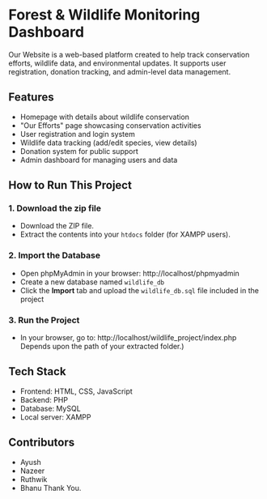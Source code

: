 # Forest & Wildlife Monitoring Dashboard

Our Website is a web-based platform created to help track conservation efforts, wildlife data, and environmental updates. It supports user registration, donation tracking, and admin-level data management.

## Features

- Homepage with details about wildlife conservation
- "Our Efforts" page showcasing conservation activities
- User registration and login system
- Wildlife data tracking (add/edit species, view details)
- Donation system for public support
- Admin dashboard for managing users and data

## How to Run This Project

### 1. Download the zip file
- Download the ZIP file.
- Extract the contents into your `htdocs` folder (for XAMPP users).

### 2. Import the Database
- Open phpMyAdmin in your browser: http://localhost/phpmyadmin
- Create a new database named `wildlife_db`
- Click the **Import** tab and upload the `wildlife_db.sql` file included in the project

### 3. Run the Project
- In your browser, go to: http://localhost/wildlife_project/index.php
Depends upon the path of your extracted folder.)

## Tech Stack

- Frontend: HTML, CSS, JavaScript
- Backend: PHP
- Database: MySQL
- Local server: XAMPP

## Contributors
 
- Ayush  
- Nazeer  
- Ruthwik   
- Bhanu
  Thank You.


